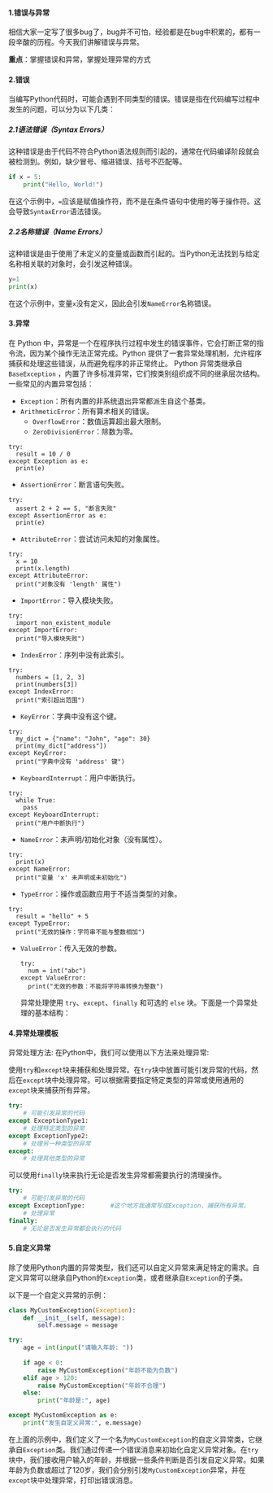 #### 1.错误与异常

相信大家一定写了很多bug了，bug并不可怕，经验都是在bug中积累的，都有一段辛酸的历程。今天我们讲解错误与异常。

**重点**：掌握错误和异常，掌握处理异常的方式

#### 2.错误

当编写Python代码时，可能会遇到不同类型的错误。错误是指在代码编写过程中发生的问题，可以分为以下几类：

##### 2.1语法错误（Syntax Errors）

这种错误是由于代码不符合Python语法规则而引起的，通常在代码编译阶段就会被检测到。例如，缺少冒号、缩进错误、括号不匹配等。

```python
if x = 5:
    print("Hello, World!")
```
在这个示例中，`=`应该是赋值操作符，而不是在条件语句中使用的等于操作符。这会导致`SyntaxError`语法错误。

##### 2.2名称错误（Name Errors）

这种错误是由于使用了未定义的变量或函数而引起的。当Python无法找到与给定名称相关联的对象时，会引发这种错误。

```python
y=1
print(x)
```
在这个示例中，变量`x`没有定义，因此会引发`NameError`名称错误。

#### 3.异常

在 Python 中，异常是一个在程序执行过程中发生的错误事件，它会打断正常的指令流，因为某个操作无法正常完成。Python 提供了一套异常处理机制，允许程序捕获和处理这些错误，从而避免程序的非正常终止。
Python 异常类继承自`BaseException` ，内置了许多标准异常，它们按类别组织成不同的继承层次结构。一些常见的内置异常包括：

- `Exception`：所有内置的非系统退出异常都派生自这个基类。
- `ArithmeticError`：所有算术相关的错误。
  - `OverflowError`：数值运算超出最大限制。
  - `ZeroDivisionError`：除数为零。

```
try:
  result = 10 / 0
except Exception as e:
  print(e)
```



- `AssertionError`：断言语句失败。

```
try:
  assert 2 + 2 == 5, "断言失败"
except AssertionError as e:
  print(e)
```



- `AttributeError`：尝试访问未知的对象属性。

```
try:
  x = 10
  print(x.length)
except AttributeError:
  print("对象没有 'length' 属性")
```

- `ImportError`：导入模块失败。

```
try:
  import non_existent_module
except ImportError:
  print("导入模块失败")
```

- `IndexError`：序列中没有此索引。

```
try:
  numbers = [1, 2, 3]
  print(numbers[3])
except IndexError:
  print("索引超出范围")
```

- `KeyError`：字典中没有这个键。

```
try:
  my_dict = {"name": "John", "age": 30}
  print(my_dict["address"])
except KeyError:
  print("字典中没有 'address' 键")
```



- `KeyboardInterrupt`：用户中断执行。

```
try:
  while True:
    pass
except KeyboardInterrupt:
  print("用户中断执行")
```



- `NameError`：未声明/初始化对象（没有属性）。

```
try:
  print(x)
except NameError:
  print("变量 'x' 未声明或未初始化")
```



- `TypeError`：操作或函数应用于不适当类型的对象。

```
try:
  result = "hello" + 5
except TypeError:
  print("无效的操作：字符串不能与整数相加")
```



- `ValueError`：传入无效的参数。

  ```
  try:
    num = int("abc")
  except ValueError:
    print("无效的参数：不能将字符串转换为整数")
  ```

  

  异常处理使用 `try`、`except`、`finally` 和可选的 `else` 块。下面是一个异常处理的基本结构：

#### 4.异常处理模板

异常处理方法:
在Python中，我们可以使用以下方法来处理异常:

使用`try`和`except`块来捕获和处理异常。在`try`块中放置可能引发异常的代码，然后在`except`块中处理异常。可以根据需要指定特定类型的异常或使用通用的`except`块来捕获所有异常。

```python
try:
    # 可能引发异常的代码
except ExceptionType1:
    # 处理特定类型的异常
except ExceptionType2:
    # 处理另一种类型的异常
except:
    # 处理其他类型的异常
```

可以使用`finally`块来执行无论是否发生异常都需要执行的清理操作。

```python
try:
    # 可能引发异常的代码
except ExceptionType:		#这个地方我通常写成Exception，捕获所有异常。
    # 处理异常
finally:
    # 无论是否发生异常都会执行的代码
```

#### 5.自定义异常

除了使用Python内置的异常类型，我们还可以自定义异常来满足特定的需求。自定义异常可以继承自Python的`Exception`类，或者继承自`Exception`的子类。

以下是一个自定义异常的示例：

```python
class MyCustomException(Exception):
    def __init__(self, message):
        self.message = message

try:
    age = int(input("请输入年龄: "))
    
    if age < 0:
        raise MyCustomException("年龄不能为负数")
    elif age > 120:
        raise MyCustomException("年龄不合理")
    else:
        print("年龄是:", age)

except MyCustomException as e:
    print("发生自定义异常:", e.message)
```

在上面的示例中，我们定义了一个名为`MyCustomException`的自定义异常类，它继承自`Exception`类。我们通过传递一个错误消息来初始化自定义异常对象。在`try`块中，我们接收用户输入的年龄，并根据一些条件判断是否引发自定义异常。如果年龄为负数或超过了120岁，我们会分别引发`MyCustomException`异常，并在`except`块中处理异常，打印出错误消息。

